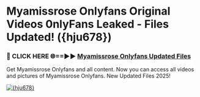 # Myamissrose Onlyfans Original Videos 0nlyFans Leaked - Files Updated! ({hju678})

<h3>🔴 CLICK HERE 🌐==►► <a href="https://tinyurl.com/ms9xzufz" rel="nofollow">Myamissrose Onlyfans Updated Files</a></h3>

Get Myamissrose Onlyfans and all content. Now you can access all videos and pictures of Myamissrose Onlyfans. New Updated Files 2025!

[![{hju678}](https://i.imgur.com/PQ7UWWw.gif)](https://tinyurl.com/ms9xzufz)